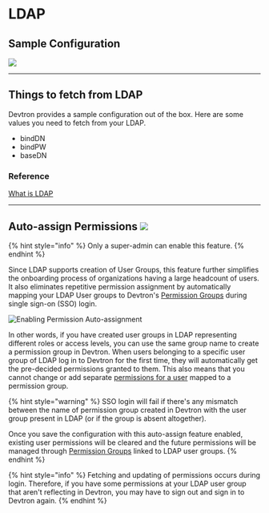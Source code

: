 # LDAP

## Sample Configuration

![](https://devtron-public-asset.s3.us-east-2.amazonaws.com/images/global-configurations/sso-login-service/ldap.jpg)

---

## Things to fetch from LDAP

Devtron provides a sample configuration out of the box. Here are some values you need to fetch from your LDAP.

* bindDN
* bindPW
* baseDN

### Reference

[What is LDAP](https://www.okta.com/identity-101/what-is-ldap/)

---

## Auto-assign Permissions [![](https://devtron-public-asset.s3.us-east-2.amazonaws.com/images/elements/EnterpriseTag.svg)](https://devtron.ai/pricing)

{% hint style="info" %}
Only a super-admin can enable this feature.
{% endhint %}

Since LDAP supports creation of User Groups, this feature further simplifies the onboarding process of organizations having a large headcount of users. It also eliminates repetitive permission assignment by automatically mapping your LDAP User groups to Devtron's [Permission Groups](../permission-groups.md) during single sign-on (SSO) login.

![Enabling Permission Auto-assignment](https://devtron-public-asset.s3.us-east-2.amazonaws.com/images/global-configurations/sso-login-service/secret/auto-grant-ldap.jpg)

In other words, if you have created user groups in LDAP representing different roles or access levels, you can use the same group name to create a permission group in Devtron. When users belonging to a specific user group of LDAP log in to Devtron for the first time, they will automatically get the pre-decided permissions granted to them. This also means that you cannot change or add separate [permissions for a user](../user-access.md) mapped to a permission group.

{% hint style="warning" %}
SSO login will fail if there's any mismatch between the name of permission group created in Devtron with the user group present in LDAP (or if the group is absent altogether).

Once you save the configuration with this auto-assign feature enabled, existing user permissions will be cleared and the future permissions will be managed through [Permission Groups](../permission-groups.md) linked to LDAP user groups.
{% endhint %}

{% hint style="info" %}
Fetching and updating of permissions occurs during login. Therefore, if you have some permissions at your LDAP user group that aren't reflecting in Devtron, you may have to sign out and sign in to Devtron again.
{% endhint %}









